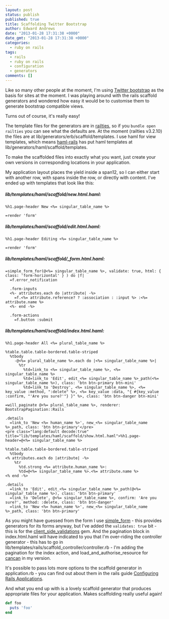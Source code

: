 ```yaml
---
layout: post
status: publish
published: true
title: Scaffolding Twitter Bootstrap
author: Edward Andrews
date: "2013-01-28 17:31:38 +0000"
date_gmt: "2013-01-28 17:31:38 +0000"
categories:
  - ruby on rails
tags:
  - rails
  - ruby on rails
  - configuration
  - generators
comments: []
---
```


<p>Like so many other people at the moment, I'm using <a href="http://twitter.github.com/bootstrap/">Twitter bootstrap</a> as the basis for sites at the moment. I was playing around with the rails scaffold generators and wondered how easy it would be to customise them to generate bootstrap compatible views.</p>
<p>Turns out of course, it's really easy!</p>
<p>The template files for the generators are in <a href="https://github.com/rails/rails/tree/master/railties">railties</a>, so if you <code>bundle open railties</code> you can see what the defaults are. At the moment (railties v3.2.10) the files are at lib/generators/erb/scaffold/templates.  I use haml for view templates, which means <a href="https://github.com/indirect/haml-rails">haml-rails</a> has put haml templates at lib/generators/haml/scaffold/templates.</p>
<p>To make the scaffolded files into exactly what you want, just create your own versions in corresponding locations in your application.</p>
<p>My application layout places the yield inside a span12, so I can either start with another row, with spans inside the row, or directly with content.  I've ended up with templates that look like this:</p>

##### lib/templates/haml/scaffold/new.html.haml:

```haml
%h1.page-header New <%= singular_table_name %>

=render 'form'

```

##### lib/templates/haml/scaffold/edit.html.haml:

```haml
%h1.page-header Editing <%= singular_table_name %>

=render 'form'
```

##### lib/templates/haml/scaffold/\_form.html.haml:

```haml
=simple_form_for(@<%= singular_table_name %>, validate: true, html: { class: 'form-horizontal' } ) do |f|
  =f.error_notification

  .form-inputs
  <%- attributes.each do |attribute| -%>
    =f.<%= attribute.reference? ? :association : :input %> :<%= attribute.name %>
  <%- end -%>

  .form-actions
    =f.button :submit
```

##### lib/templates/haml/scaffold/index.html.haml:

```haml
%h1.page-header All <%= plural_table_name %>

%table.table.table-bordered.table-striped
  %tbody
    -@<%= plural_table_name %>.each do |<%= singular_table_name %>|
      %tr
        %td=link_to <%= singular_table_name %>, <%= singular_table_name %>
        %td=link_to 'Edit', edit_<%= singular_table_name %>_path(<%= singular_table_name %>), class: 'btn btn-primary btn-mini'
        %td=link_to 'Destroy', <%= singular_table_name %>, <%= key_value :method, ":delete" %>, <%= key_value :data, "{ #{key_value :confirm, "'Are you sure?'"} }" %>, class: 'btn btn-danger btn-mini'

=will_paginate @<%= plural_table_name %>, renderer: BootstrapPagination::Rails

.details
  =link_to 'New <%= human_name %>', new_<%= singular_table_name %>_path, class: 'btn btn-primary'</pre>
<pre class="lang:default decode:true" title="lib/templates/haml/scaffold/show.html.haml">%h1.page-header=@<%= singular_table_name %>

%table.table.table-bordered.table-striped
  %tbody
<% attributes.each do |attribute| -%>
    %tr
      %td.strong <%= attribute.human_name %>:
      %td=@<%= singular_table_name %>.<%= attribute.name %>
<% end -%>

.details
  =link_to 'Edit', edit_<%= singular_table_name %>_path(@<%= singular_table_name %>), class: 'btn btn-primary'
  =link_to 'Delete', @<%= singular_table_name %>, confirm: 'Are you sure?', method: :delete, class: 'btn btn-danger'
  =link_to 'New <%= human_name %>', new_<%= singular_table_name %>_path, class: 'btn btn-primary'
```

<p>As you might have guessed from the form I use <a href="https://github.com/plataformatec/simple_form">simple_form</a> - this provides generators for its forms anyway, but I've added the <code>validates: true</code> bit - this is for the <a href="https://github.com/bcardarella/client_side_validations">client_side_validations</a> gem. And the pagination block in index.html.haml will have indicated to you that I'm over-riding the controller generator - this has to go in lib/templates/rails/scaffold_controller/controller.rb - I'm adding the pagination for the index action, and load_and_authorise_resource for <a href="https://github.com/ryanb/cancan">cancan</a> in my version.</p>
<p>It's possible to pass lots more options to the scaffold generator in application.rb - you can find out about them in the rails guide <a href="http://guides.rubyonrails.org/configuring.html#configuring-generators">Configuring Rails Applications</a>.</p>
<p>And what you end up with is a lovely scaffold generator that produces appropriate files for your application.  Makes scaffolding really useful again!</p>

```ruby
def foo
  puts 'foo'
end
```
